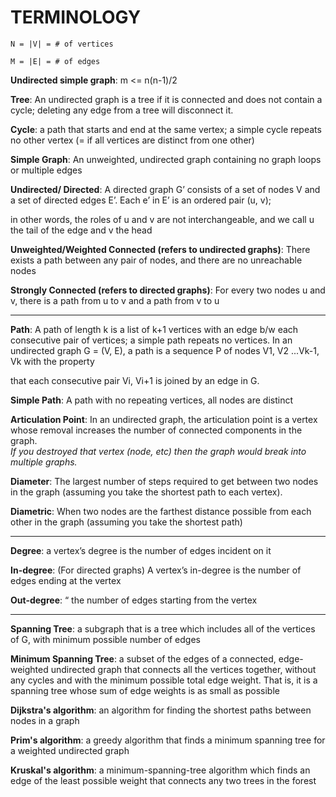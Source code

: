 # TERMINOLOGY

`N = |V| = # of vertices`

`M = |E| = # of edges`

**Undirected simple graph**: m <= n(n-1)/2

**Tree**: An undirected graph is a tree if it is connected and does not contain a cycle; deleting any edge from a tree will disconnect it.

**Cycle**: a path that starts and end at the same vertex; a simple cycle repeats no other vertex (= if all vertices are distinct from one other)

**Simple Graph**: An unweighted, undirected graph containing no graph loops or multiple edges

**Undirected/ Directed**: A directed graph G’ consists of a set of nodes V and a set of directed edges E’.
Each e’ in E’ is an ordered pair (u, v);

in other words, the roles of u and v are not interchangeable, and we call u the tail of the edge and v the head

**Unweighted/Weighted
Connected (refers to undirected graphs)**: There exists a path between any pair of nodes, and there are no unreachable nodes

**Strongly Connected (refers to directed graphs)**: For every two nodes u and v, there is a path from u to v and a path from v to u

---

**Path**: A path of length k is a list of k+1 vertices with an edge b/w each consecutive pair of vertices; a simple path repeats no vertices.
In an undirected graph G = (V, E), a path is a sequence P of nodes V1, V2 ...Vk-1, Vk with the property

that each consecutive pair Vi, Vi+1 is joined by an edge in G.

**Simple Path**: A path with no repeating vertices, all nodes are distinct

**Articulation Point**: In an undirected graph, the articulation point is a vertex whose removal increases the number of connected components in the graph.  
*If you destroyed that vertex (node, etc) then the graph would break into multiple graphs.*

**Diameter**: The largest number of steps required to get between two nodes in the graph (assuming you take the shortest path to each vertex).

**Diametric**: When two nodes are the farthest distance possible from each other in the graph (assuming you take the shortest path)

---

**Degree**: a vertex’s degree is the number of edges incident on it

**In-degree**: (For directed graphs) A vertex’s in-degree is the number of edges ending at the vertex

**Out-degree**: “ the number of edges starting from the vertex

---

**Spanning Tree**: a subgraph that is a tree which includes all of the
vertices of G, with minimum possible number of edges

**Minimum Spanning Tree**: a subset of the edges of a connected,
edge-weighted undirected graph that connects all the vertices together,
without any cycles and with the minimum possible total edge weight.
That is, it is a spanning tree whose sum of edge weights is as small as
possible

**Dijkstra's algorithm**: an algorithm for finding the shortest
paths between nodes in a graph

**Prim's algorithm**: a greedy algorithm that finds a minimum spanning
tree for a weighted undirected graph

**Kruskal's algorithm**: a minimum-spanning-tree algorithm which
finds an edge of the least possible weight that connects any two
trees in the forest